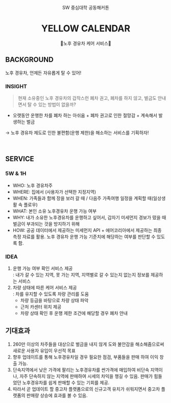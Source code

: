 <div align=center> 
  
SW 중심대학 공동해커톤
# YELLOW CALENDAR
🚕노후 경유차 케어 서비스🚕

</div>

## BACKGROUND

노후 경유차, 언제든 자유롭게 탈 수 있어!

### INSIGHT

> 현재 소유중인 노후 경유차의 갑작스런 폐차 권고, 폐차를 하지 않고, 벌금도 안내면서 탈 수 있는 방법이 없을까?

- 오랫동안 운행한 차를 폐차 하는 아쉬움 + 폐차 권고로 인한 절망감 + 계속해서 발생하는 벌금

→ 노후 경유차 제도로 인한 불편함(운행 제한)을 해소하는 서비스를 기획하자!

<br>

## SERVICE

### 5W & 1H

- WHO: 노후 경유차주
- WHERE: 집에서 (사용자가 선택한 지정지역)
- WHEN: 가족들과 함께 장을 보러 갈 때 / 다음주 가족여행 일정을 계획할 때(일상생활 속 플로우)
- WHAT: 본인 소유 노후경유차 운행 가능 여부
- WHY: 내가 소유한 노후경유차를 운행하고 싶어서, 갑자기 미세먼지 경보가 떴을 때 벌금이 부과되는 것을 방지하기 위해
- HOW: 공공 데이터에서 제공하는 미세먼지 API + 에어코리아에서 제공하는 최종 측정 자료를 활용. 노후 경유차 운행 가능 기준치에 해당하는 여부를 판단할 수 있도록 함.

### IDEA

1. 운행 가능 여부 확인 서비스 제공 <br>
   : 내가 갈 수 있는 지역, 못 가는 지역, 지역별로 갈 수 있는지 없는지 정보를 제공하는 서비스
2. 차량 상태에 따른 케어 서비스 제공 <br>
   : 차를 유지할 수 있도록 차량 관리를 도움
   - 차량 등급을 바탕으로 차량 상태 파악
   - 근처 카센터 위치 제공
   - 차량 상태 확인 후 운행 제한 조건에 해당할 경우 폐차 안내

## 기대효과

1. 260만 이상의 차주들을 대상으로 벌금을 내지 않게 도와 불안감을 해소해줌으로써 새로운 사용자 유입이 우선적 목표
2. 향후 업데이트를 통해 노후경유차일 경우 필요한 점검, 부품들을 판매 하여 이익 창출 가능.
3. 단속지역에서 낮은 가격에 팔리는 노후경유차를 싼가격에 매입하여 비단속 지역이나, 자주 단속하지 않는 지역에 판매하여 시세의 차익을 챙길 수 있음. 판매가 힘들었던 노후경유차를 쉽게 판매할 수 있는 기회를 제공.
4. 따라서 곧 업데이트 할 중고차 플랫폼으로의 신규고객 유치가 쉬워지면서 중고차 플랫폼의 판매량 상승에 효과를 볼 수 있음.
